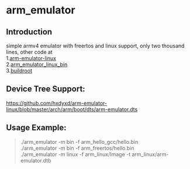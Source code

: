 # arm_emulator  

## Introduction  
simple armv4 emulator with freertos and linux support, only two thousand lines, other code at  
1.[arm-emulator-linux](https://github.com/hxdyxd/arm-emulator-linux)  
2.[arm_emulator_linux_bin](https://github.com/hxdyxd/arm_emulator_linux_bin)  
3.[buildroot](https://github.com/hxdyxd/buildroot)  

## Device Tree Support:  
https://github.com/hxdyxd/arm-emulator-linux/blob/master/arch/arm/boot/dts/arm-emulator.dts  

## Usage Example:
> ./arm_emulator -m bin -f arm_hello_gcc/hello.bin  
> ./arm_emulator -m bin -f arm_freertos/hello.bin  
> ./arm_emulator -m linux -f arm_linux/Image -t arm_linux/arm-emulator.dtb  
